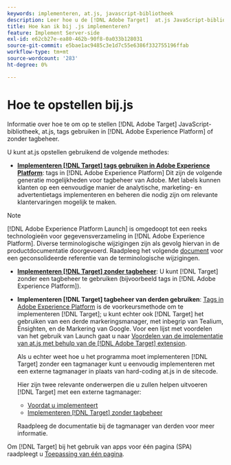 ```yaml
---
keywords: implementeren, at.js, javascript-bibliotheek
description: Leer hoe u de [!DNL Adobe Target]  at.js JavaScript-bibliotheek met tags in [!DNL Adobe Experience Platform] of zonder tagbeheer.
title: Hoe kan ik bij .js implementeren?
feature: Implement Server-side
exl-id: e62cb27e-ea80-462b-90f8-0a033b128031
source-git-commit: e5bae1ac9485c3e1d7c55e6386f332755196ffab
workflow-type: tm+mt
source-wordcount: '283'
ht-degree: 0%

---
```


# Hoe te opstellen bij.js

Informatie over hoe te om op te stellen [!DNL Adobe Target]  JavaScript-bibliotheek, at.js, tags gebruiken in [!DNL Adobe Experience Platform] of zonder tagbeheer.

U kunt at.js opstellen gebruikend de volgende methodes:

* **[Implementeren [!DNL Target] tags gebruiken in Adobe Experience Platform](/help/dev/implement/client-side/atjs/how-to-deployatjs/implement-target-using-adobe-launch.md)**: tags in [!DNL Adobe Experience Platform] Dit zijn de volgende generatie mogelijkheden voor tagbeheer van Adobe. Met labels kunnen klanten op een eenvoudige manier de analytische, marketing- en advertentietags implementeren en beheren die nodig zijn om relevante klantervaringen mogelijk te maken.

>[!NOTE]
>
> [!DNL Adobe Experience Platform Launch] is omgedoopt tot een reeks technologieën voor gegevensverzameling in [!DNL Adobe Experience Platform]. Diverse terminologische wijzigingen zijn als gevolg hiervan in de productdocumentatie doorgevoerd. Raadpleeg het volgende [document](https://experienceleague.adobe.com/docs/experience-platform/tags/term-updates.html?lang=nl-NL) voor een geconsolideerde referentie van de terminologische wijzigingen.

* **[Implementeren [!DNL Target] zonder tagbeheer](/help/dev/implement/client-side/atjs/how-to-deployatjs/implement-target-without-a-tag-manager.md)**: U kunt [!DNL Target] zonder een tagbeheer te gebruiken (bijvoorbeeld tags in [!DNL Adobe Experience Platform]).
* **Implementeren [!DNL Target] tagbeheer van derden gebruiken**: [Tags in Adobe Experience Platform](/help/dev/implement/client-side/atjs/how-to-deployatjs/implement-target-using-adobe-launch.md) is de voorkeursmethode om te implementeren [!DNL Target]; u kunt echter ook [!DNL Target] het gebruiken van een derde markeringsmanager, met inbegrip van Tealium, Ensighten, en de Markering van Google. Voor een lijst met voordelen van het gebruik van Launch gaat u naar [Voordelen van de implementatie van at.js met behulp van de [!DNL Adobe Target]  extension](/help/dev/implement/client-side/atjs/how-to-deployatjs/implement-target-using-adobe-launch.md#advantages-of-implementing-atjs-using-the-target-extension).

  Als u echter weet hoe u het programma moet implementeren [!DNL Target] zonder een tagmanager kunt u eenvoudig implementeren met een externe tagmanager in plaats van hard-coding at.js in de sitecode.

  Hier zijn twee relevante onderwerpen die u zullen helpen uitvoeren [!DNL Target] met een externe tagmanager:

   * [Voordat u implementeert](/help/dev/before-implement/prepare-to-implement-target.md)
   * [Implementeren [!DNL Target] zonder tagbeheer](/help/dev/implement/client-side/atjs/how-to-deployatjs/implement-target-without-a-tag-manager.md)

  Raadpleeg de documentatie bij de tagmanager van derden voor meer informatie.

Om [!DNL Target] bij het gebruik van apps voor één pagina (SPA) raadpleegt u [Toepassing van één pagina](/help/dev/implement/client-side/atjs/how-to-deployatjs/target-atjs-single-page-application.md).
